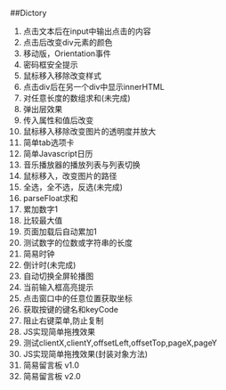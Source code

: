 ##Dictory
1. 点击文本后在input中输出点击的内容
2. 点击后改变div元素的颜色
3. 移动版，Orientation事件
4. 密码框安全提示
5. 鼠标移入移除改变样式
6. 点击div后在另一个div中显示innerHTML
7. 对任意长度的数组求和(未完成)
8. 弹出层效果
9. 传入属性和值后改变
10. 鼠标移入移除改变图片的透明度并放大
11. 简单tab选项卡
12. 简单Javascript日历
13. 音乐播放器的播放列表与列表切换
14. 鼠标移入，改变图片的路径
15. 全选，全不选，反选(未完成)
16. parseFloat求和
17. 累加数字1
18. 比较最大值
19. 页面加载后自动累加1
20. 测试数字的位数或字符串的长度
21. 简易时钟
22. 倒计时(未完成)
23. 自动切换全屏轮播图
24. 当前输入框高亮提示
25. 点击窗口中的任意位置获取坐标
26. 获取按键的键名和keyCode
27. 阻止右键菜单,防止复制
28. JS实现简单拖拽效果
29. 测试clientX,clientY,offsetLeft,offsetTop,pageX,pageY
30. JS实现简单拖拽效果(封装对象方法)
31. 简易留言板 v1.0
32. 简易留言板 v2.0